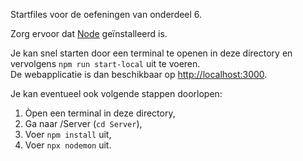 ﻿Startfiles voor de oefeningen van onderdeel 6.

Zorg ervoor dat [Node](https://nodejs.org/en/download/) geïnstalleerd is.  

Je kan snel starten door een terminal te openen in deze directory en vervolgens ```npm run start-local``` uit te voeren.  
De webapplicatie is dan beschikbaar op [http://localhost:3000](http://localhost:3000).

Je kan eventueel ook volgende stappen doorlopen:
1. Òpen een terminal in deze directory,
2. Ga naar /Server (```cd Server```),
3. Voer ```npm install``` uit,
4. Voer ```npx nodemon``` uit.

